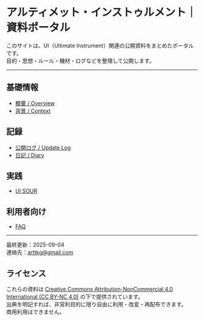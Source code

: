# アルティメット・インストゥルメント｜資料ポータル

このサイトは、UI（Ultimate Instrument）関連の公開資料をまとめたポータルです。  
目的・思想・ルール・機材・ログなどを整理して公開します。

---

## 基礎情報
- [概要 / Overview](docs/overview.md)
- [背景 / Context](docs/context.md)

## 記録
- [公開ログ / Update Log](docs/logs.md)
- [日記 / Diary](docs/diary/index.md)

## 実践
- [UI SOUR](docs/ui_sour/index.md)

## 利用者向け
- [FAQ](docs/faq.md)

---

最終更新：2025-09-04  
連絡先：arttkg@gmail.com

## ライセンス
これらの資料は [Creative Commons Attribution-NonCommercial 4.0 International (CC BY-NC 4.0)](https://creativecommons.org/licenses/by-nc/4.0/deed.ja) の下で提供されています。  
出典を明記すれば、非営利目的に限り自由に利用・改変・再配布できます。  
商用利用はできません。
